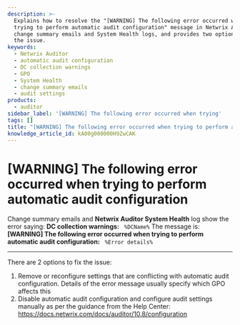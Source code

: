```yaml
---
description: >-
  Explains how to resolve the "[WARNING] The following error occurred when
  trying to perform automatic audit configuration" message in Netwrix Auditor
  change summary emails and System Health logs, and provides two options to fix
  the issue.
keywords:
  - Netwrix Auditor
  - automatic audit configuration
  - DC collection warnings
  - GPO
  - System Health
  - change summary emails
  - audit settings
products:
  - auditor
sidebar_label: '[WARNING] The following error occurred when trying'
tags: []
title: "[WARNING] The following error occurred when trying to perform automatic audit configuration"
knowledge_article_id: kA00g000000H9ZwCAK
---
```


# [WARNING] The following error occurred when trying to perform automatic audit configuration

Change summary emails and **Netwrix Auditor System Health** log show the error saying: **DC collection warnings:** ` %DCName%` The message is: **[WARNING] The following error occurred when trying to perform automatic audit configuration:** ` %Error details%`

---

There are 2 options to fix the issue:

1. Remove or reconfigure settings that are conflicting with automatic audit configuration. Details of the error message usually specify which GPO affects this
2. Disable automatic audit configuration and configure audit settings manually as per the guidance from the Help Center: https://docs.netwrix.com/docs/auditor/10.8/configuration
